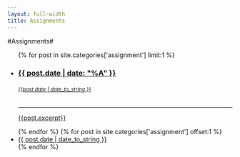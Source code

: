 ```yaml
---
layout: full-width
title: Assignments
---
```

#Assignments#

<ul class="small-block-grid-1 medium-block-grid-3 large-block-grid-5">
    {% for post in site.categories['assignment'] limit:1 %}
  <li><a href="{{ post.url }}">
    <div class="panel callout">
        <h3>{{ post.date | date: "%A" }}</h3>
        <h6><small>{{post.date | date_to_string }}</small></h6>
        <hr>
        <p>{{post.excerpt}}</p>
    </div></a></li>
    {% endfor %}
    {% for post in site.categories['assignment'] offset:1 %}
  <li><div class="panel"><a href="{{ post.url }}">{{ post.date | date_to_string }}</a></div></li>
    {% endfor %}
</ul>